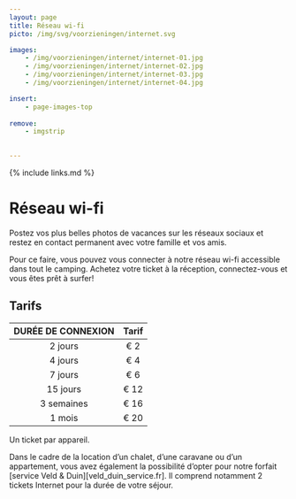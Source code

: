 ```yaml
---
layout: page
title: Réseau wi-fi
picto: /img/svg/voorzieningen/internet.svg

images:
    - /img/voorzieningen/internet/internet-01.jpg
    - /img/voorzieningen/internet/internet-02.jpg
    - /img/voorzieningen/internet/internet-03.jpg
    - /img/voorzieningen/internet/internet-04.jpg

insert:
    - page-images-top
    
remove:
    - imgstrip
    

---
```


{% include links.md %}

# Réseau wi-fi

Postez vos plus belles photos de vacances sur les réseaux sociaux et restez en contact permanent avec votre famille et vos amis.

Pour ce faire, vous pouvez vous connecter à notre réseau wi-fi accessible dans tout le camping. Achetez votre ticket à la réception, connectez-vous et vous êtes prêt à surfer!


## Tarifs

DURÉE DE CONNEXION  | Tarif       | 
:------------------:|:-----------:|
2 jours             |€ 2                
4 jours             |€ 4                     
7 jours             |€ 6        
15 jours            |€ 12        
3 semaines          |€ 16        
1 mois              |€ 20 
 
Un ticket par appareil.

Dans le cadre de la location d’un chalet, d’une caravane ou d’un appartement, vous avez également la possibilité d’opter pour notre forfait [service Veld & Duin][veld_duin_service.fr]. Il comprend notamment 2 tickets Internet pour la durée de votre séjour.